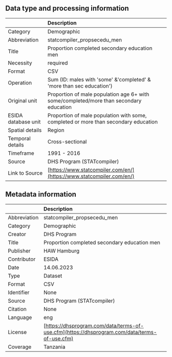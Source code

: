 ## Data type and processing information 

|                     | Description                                                                            |
|:--------------------|:---------------------------------------------------------------------------------------|
| Category            | Demographic                                                                            |
| Abbreviation        | statcompiler_propsecedu_men                                                            |
| Title               | Proportion completed secondary education men                                           |
| Necessity           | required                                                                               |
| Format              | CSV                                                                                    |
| Operation           | Sum (ID: males with 'some' &'completed' & 'more than sec education')                   |
| Original unit       | Proportion of male population age 6+ with some/completed/more than secondary education |
| ESIDA database unit | Proportion of male population with some, completed or more than secondary education    |
| Spatial details     | Region                                                                                 |
| Temporal details    | Cross-sectional                                                                        |
| Timeframe           | 1991 - 2016                                                                            |
| Source              | DHS Program (STATcompiler)                                                             |
| Link to Source      | [https://www.statcompiler.com/en/](https://www.statcompiler.com/en/)                   |

## Metadata information 

|              | Description                                                                                  |
|:-------------|:---------------------------------------------------------------------------------------------|
| Abbreviation | statcompiler_propsecedu_men                                                                  |
| Category     | Demographic                                                                                  |
| Creator      | DHS Program                                                                                  |
| Title        | Proportion completed secondary education men                                                 |
| Publisher    | HAW Hamburg                                                                                  |
| Contributor  | ESIDA                                                                                        |
| Date         | 14.06.2023                                                                                   |
| Type         | Dataset                                                                                      |
| Format       | CSV                                                                                          |
| Identifier   | None                                                                                         |
| Source       | DHS Program (STATcompiler)                                                                   |
| Citation     | None                                                                                         |
| Language     | eng                                                                                          |
| License      | [https://dhsprogram.com/data/terms-of-use.cfm](https://dhsprogram.com/data/terms-of-use.cfm) |
| Coverage     | Tanzania                                                                                     |